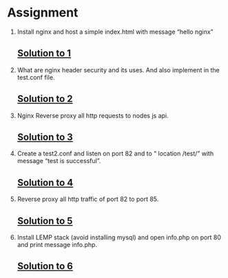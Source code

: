 # Assignment
1. Install nginx and host a simple index.html with message “hello nginx”
   ## [Solution to 1](https://github.com/LF-DevOps-Intern/4_2_nginx-krishna-rikeshkarma/tree/master/Qno1)
2. What are nginx header security and its uses. And also implement in the test.conf file.
   ## [Solution to 2](https://github.com/LF-DevOps-Intern/4_2_nginx-krishna-rikeshkarma/tree/master/Qno2)
3. Nginx Reverse proxy all http requests to nodes js api.
   ## [Solution to 3](https://github.com/LF-DevOps-Intern/4_2_nginx-krishna-rikeshkarma/tree/master/Qno3)
4. Create a test2.conf and listen on port 82 and  to “ location /test/” with message “test is successful”.
   ## [Solution to 4](https://github.com/LF-DevOps-Intern/4_2_nginx-krishna-rikeshkarma/tree/master/Qno4)
5. Reverse proxy all http traffic of port 82 to port 85.
   ## [Solution to 5](https://github.com/LF-DevOps-Intern/4_2_nginx-krishna-rikeshkarma/tree/master/Qno5)
6. Install LEMP stack (avoid installing mysql) and open info.php on port 80 and print message  info.php.
   ## [Solution to 6](https://github.com/LF-DevOps-Intern/4_2_nginx-krishna-rikeshkarma/tree/master/Qno6)